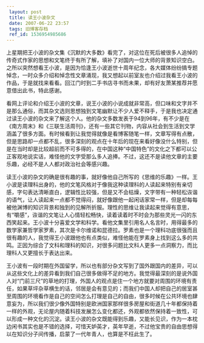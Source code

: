 ```yaml
---
 layout: post
 title: 读王小波杂文
 date: 2007-06-22 23:57
 tags: 旧博客存档
 ref_id: 1536954985686
---
```

上星期把王小波的杂文集《沉默的大多数》看完了，对这位在死后被很多人追悼的传奇式作家的思想和文笔终于有所了解，填补了对国内一位大师的背景知识空白。之所以突然想看王小波，是因为恰逢王小波逝世十周年纪念，各大媒体纷纷搞专题悼念，一时众多介绍和悼念性文章涌现，我又想起以前室友也介绍过我看王小波的作品，于是就找来看看。回江门时到二手书店寻书而未果，却有好友萧某推荐并愿意借出此书，特此感谢。



看网上评论和介绍王小波的文章，说王小波的小说成就非常高，但口味和文字并不是那么通俗，而其杂文选则思想独到文笔幽默让不少人爱不释手，于是我也决定通过读王小波的杂文来了解这个人。他的杂文多数发表于94到96年，有不少是在《南方周末》和《三联生活周刊》，还有一些其它刊物，内容从社会到生活到文学涵盖了很多方面。有时候看到让我觉得就像是看博客随笔一样，文章写得有点散，但是思路却一点都不乱，很多深刻的观点在十年后的现在来看好像没什么特别，但是在当时却是比较超前而不可多得的，在中国这种“中国特色”的文化之下都可以公正客观地说实话，难怪他的文字受那么多人追捧。不过，这还不是读他文章的主要乐趣，必经不是人人都对政治社会等感兴趣。



读王小波的杂文的确是很有趣的事，就好像他自己所写的《思维的乐趣》一样。王小波是读理科出身的，他的文笔风格对于像我这种读理科的人读起来特别有亲切感，字句表达清晰直白，逻辑性比较强，但是又不会枯燥，文字带有一种轻松诙谐的语气，让人读起来一点都不觉得闷，就好像跟他一起闲话家常一样，但是却每每被他渊博的知识背景和独到的见解所折服。理性的思维让我读起来觉得有意思，有“嚼感”，诙谐的文笔让人心情轻松畅快，读着读着时不时会为那些灵光一闪的东西笑起来。王小波十分喜爱文学和科学。看他文集里引用名人名言时，用得最多的数学家兼哲学家罗素，其次是卡尔维诺和昆德拉。罗素也是一个理科功底很强而且很有趣的人，我觉得王小波跟他也有点类似，难怪他能在罗素身上找到这么多的共鸣。正因为综合了文科和理科的知识，对很多问题比文科人更多一点洞察力，而比理科人又更擅长于表达出来。



王小波有一段时期在外国留学，所以也有部分杂文写到了国外跟国内的差异，可以从这些文化上的差异看到我们自己很多做得不足的地方。我觉得最深刻的是说外国人对“门前三尺”的草地的打理，外国人的观点是住一个地方就要对周围的环境有责任，如果草坪杂草横生的话，邻居是会有意见的；而我们中国人却把自己的居室甚至周围的环境看作是自己的空间怎么打理是自己的自由，很多时候在公共环境也肆意妄为，所以我们很少像外国特别是欧洲国家那样很多房屋和街道几十年都保持着一样的外观，无论屋内随着科技发展怎么变化都还，外观都依然保持着一致性，可以形成一种文化的沉淀。读王小波的杂文既能得到乐趣，又能长见识，作为一本枕边闲书其实也是不错的选择，可惜天妒英才，英年早逝，不过他宝贵的自由思想得以在知识分子间传播，启蒙了一代年青人，也算是不枉此生了。

